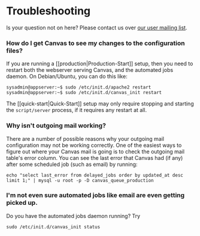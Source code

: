 Troubleshooting
==========

Is your question not on here? Please contact us over [our user mailing list](http://groups.google.com/group/canvas-lms-users).

### How do I get Canvas to see my changes to the configuration files?

If you are running a [[production|Production-Start]] setup, then you need to restart both the webserver serving Canvas, and the automated jobs daemon. On Debian/Ubuntu, you can do this like:

```
sysadmin@appserver:~$ sudo /etc/init.d/apache2 restart
sysadmin@appserver:~$ sudo /etc/init.d/canvas_init restart
```

The [[quick-start|Quick-Start]] setup may only require stopping and starting the `script/server` process, if it requires any restart at all.

### Why isn't outgoing mail working?

There are a number of possible reasons why your outgoing mail configuration may not be working correctly. One of the easiest ways to figure out where your Canvas mail is going is to check the outgoing mail table's error column. You can see the last error that Canvas had (if any) after some scheduled job (such as email) by running:

```
echo "select last_error from delayed_jobs order by updated_at desc limit 1;" | mysql -u root -p -D canvas_queue_production
```

### I'm not even sure automated jobs like email are even getting picked up.

Do you have the automated jobs daemon running? Try

```
sudo /etc/init.d/canvas_init status
```
